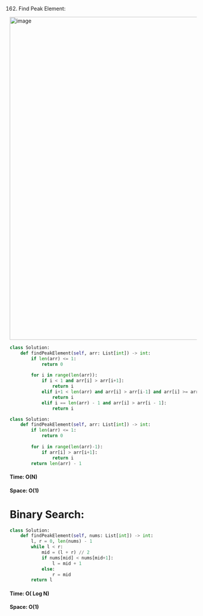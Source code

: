 162. Find Peak Element:

<img width="869" alt="image" src="https://user-images.githubusercontent.com/35987583/160029372-8072baee-8d67-4afd-8ca8-940ee5c26d54.png">


```python
class Solution:
    def findPeakElement(self, arr: List[int]) -> int:
        if len(arr) <= 1:
            return 0
        
        for i in range(len(arr)):
            if i < 1 and arr[i] > arr[i+1]:
                return i
            elif i+1 < len(arr) and arr[i] > arr[i-1] and arr[i] >= arr[i+1]:
                return i
            elif i == len(arr) - 1 and arr[i] > arr[i - 1]:
                return i
```


```python
class Solution:
    def findPeakElement(self, arr: List[int]) -> int:
        if len(arr) <= 1:
            return 0
        
        for i in range(len(arr)-1):
            if arr[i] > arr[i+1]:
                return i
        return len(arr) - 1
```
#### Time: O(N)
#### Space: O(1)


# Binary Search:
```python
class Solution:
    def findPeakElement(self, nums: List[int]) -> int:
        l, r = 0, len(nums) - 1
        while l < r:
            mid = (l + r) // 2
            if nums[mid] < nums[mid+1]:
                l = mid + 1
            else:
                r = mid
        return l
```

#### Time: O( Log N)
#### Space: O(1)
